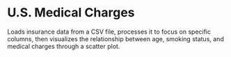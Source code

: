 # U.S. Medical Charges
 Loads insurance data from a CSV file, processes it to focus on specific columns, then visualizes the relationship between age, smoking status, and medical charges through a scatter plot.

